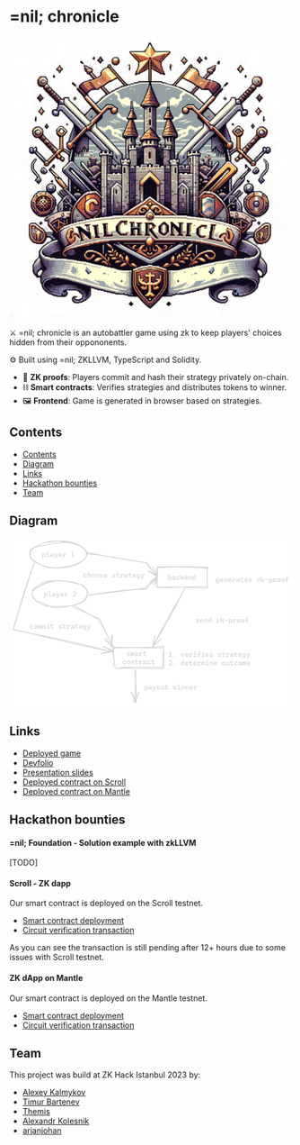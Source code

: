 # =nil; chronicle

<img src="https://github.com/zkAutochess/zkAutochess/raw/3155ff0bdc7b8415237f59ece3996a81168840f5/files/logo.png" alt="logo" width="500"/>

⚔️ =nil; chronicle is an autobattler game using zk to keep players' choices hidden from their oppononents.

⚙️ Built using =nil; ZKLLVM, TypeScript and Solidity.

- 🧾 **ZK proofs**: Players commit and hash their strategy privately on-chain.
- ⛓️ **Smart contracts**: Verifies strategies and distributes tokens to winner.
- 🖼️ **Frontend**: Game is generated in browser based on strategies.

## Contents
- [Contents](#contents)
- [Diagram](#diagram)
- [Links](#links)
- [Hackathon bounties](#hackathon-bounties)
- [Team](#team)

## Diagram
![diagram](https://github.com/zkAutochess/zkAutochess/blob/3155ff0bdc7b8415237f59ece3996a81168840f5/files/schema.png)

## Links
- [Deployed game](https://zkhack-frontend-7n5nl.ondigitalocean.app/)
- [Devfolio](https://devfolio.co/projects/nil-chronicle-a5de)
- [Presentation slides]()
- [Deployed contract on Scroll](https://sepolia.scrollscan.com/address/0x1819c40b652e59c335b67e2b2e461e1a98fa20df)
- [Deployed contract on Mantle](https://explorer.testnet.mantle.xyz/address/0x6d377A53dF4e7E73913F460A1E4D2787C867232F)

## Hackathon bounties

#### =nil; Foundation - Solution example with zkLLVM
[TODO]
#### Scroll - ZK dapp
Our smart contract is deployed on the Scroll testnet.
- [Smart contract deployment](https://sepolia.scrollscan.com/address/0x1819c40b652e59c335b67e2b2e461e1a98fa20df)
- [Circuit verification transaction](https://sepolia.scrollscan.com/tx/0x92f16416d6dd2048dbadccd6144fdc2501931dad7ca2a10ae81acc234e761a95)

As you can see the transaction is still pending after 12+ hours due to some issues with Scroll testnet.
#### ZK dApp on Mantle
Our smart contract is deployed on the Mantle testnet.
- [Smart contract deployment](https://explorer.testnet.mantle.xyz/address/0x6d377A53dF4e7E73913F460A1E4D2787C867232F)
- [Circuit verification transaction](https://explorer.testnet.mantle.xyz/tx/0xde09596ad82de4ff8a1d96e18f65b9faccfcef2f070794ddcfb928aaa226b336)

## Team
This project was build at ZK Hack Istanbul 2023 by:

- [Alexey Kalmykov](https://twitter.com/0xlexx)
- [Timur Bartenev](https://www.linkedin.com/in/thrmdy/)
- [Themis](https://twitter.com/TACEO_IO)
- [Alexandr Kolesnik](https://t.me/KoshkenS)
- [arjanjohan](https://x.com/arjanjohan/)
